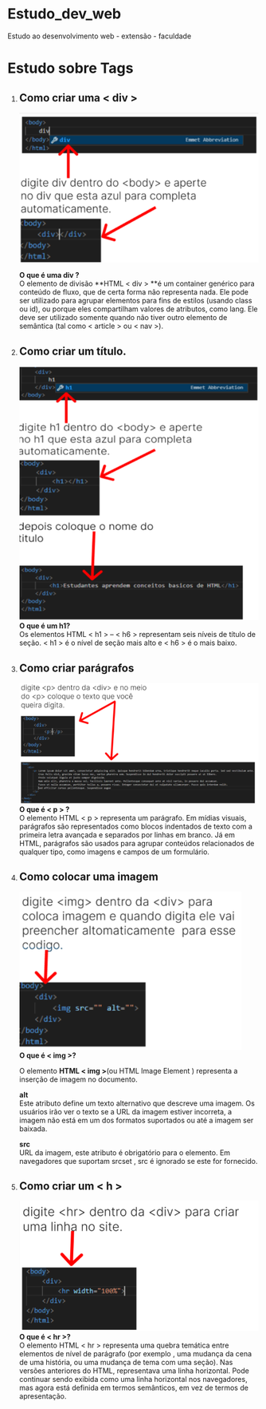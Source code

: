 # Estudo_dev_web
Estudo ao desenvolvimento web - extensão - faculdade

# Estudo sobre Tags
1. Como criar uma < div >
    -   
 
    ![img](/image_readme/image_1.png)

    <b>O que é uma div ? </b><br>
    O elemento de divisão **HTML < div > **é um container genérico para conteúdo de fluxo, que de certa forma não representa nada. Ele pode ser utilizado para agrupar elementos para fins de estilos (usando class ou id), ou porque eles compartilham valores de atributos, como lang. Ele deve ser utilizado somente quando não tiver outro elemento de semântica (tal como < article > ou < nav >).

2.  Como criar um título.
    -   
    ![img](/image_readme/image_2.png)<br>
    <b>O que é um h1?</b><br>
    Os elementos HTML < h1 > – < h6 > representam seis níveis de título de seção. < h1 > é o nível de seção mais alto e < h6 > é o mais baixo.

3.  Como criar parágrafos
    -
    ![img](/image_readme/image_3.png)
    <b>O que é < p > ?</b><br>
    O elemento HTML < p > representa um parágrafo. Em mídias visuais, parágrafos são representados como blocos indentados de texto com a primeira letra avançada e separados por linhas em branco. Já em HTML, parágrafos são usados para agrupar conteúdos relacionados de qualquer tipo, como imagens e campos de um formulário.

4.  Como colocar uma imagem
    -   
    ![img](/image_readme/image_4.png)<br>
    <b>O que é < img >?</b><br>

    O elemento **HTML < img >**(ou HTML Image Element ) representa a inserção de imagem no documento.
    
    <b>alt</b><br>
    Este atributo define um texto alternativo que descreve uma imagem. Os usuários irão ver o texto se a URL da imagem estiver incorreta, a imagem não está em um dos formatos suportados ou até a imagem ser baixada.

    <b>src</b><br>
    URL da imagem, este atributo é obrigatório para o <img>elemento. Em navegadores que suportam srcset , src é ignorado se este for fornecido.

5.  Como criar um < h >
    -
    ![img](/image_readme/image_5.png)
    <b>O que é < hr >?</b><br>
    O elemento HTML < hr > representa uma quebra temática entre elementos de nível de parágrafo (por exemplo , uma mudança da cena de uma história, ou uma mudança de tema com uma seção). Nas versões anteriores do HTML, representava uma linha horizontal. Pode continuar sendo exibida como uma linha horizontal nos navegadores, mas agora está definida em termos semânticos, em vez de termos de apresentação.



